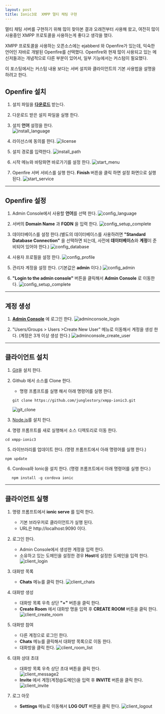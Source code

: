 ```yaml
---
layout: post
title: Ionic3로  XMPP 멀티 채팅 구현
---
```


멀티 채팅 서버를 구현하기 위해 많이 찾아본 결과 오래전부터 사용해 왔고, 여전히 많이 사용중인
XMPP 프로토콜을 사용하는게 좋다고 생각을 했다.

XMPP 프로토콜을 사용하는 오픈소스에는 ejabberd 와 Openfire가 있는데, 익숙한 언어인 자바로 개발된 Openfire를 선택했다.
Openfire와 현재 많이 사용되고 있는 메신저들과는 개념적으로 다른 부분이 있어서, 일부 기능에서는 커스텀이 필요했다.

이 포스팅에서는 커스텀 내용 보다는 서버 설치와 클라이언트의 기본 사용법을 설명을 하려고 한다.

## Openfire 설치

1. 설치 파일을 **[다운로드](https://www.igniterealtime.org/downloads/)** 받는다.

2. 다운로드 받은 설치 파일을 실행 한다.

3. 설치 **언어** 설정을 한다.  
![install_language](/images/ionic3-xmpp/install_language.png)

4. 라이선스에 동의를 한다.
![license](/images/ionic3-xmpp/license.png)

5. 설치 경로를 입력한다.
![install_path](/images/ionic3-xmpp/install_path.png)

6. 시작 메뉴와 바탕화면 바로가기를 설정 한다.
![start_menu](/images/ionic3-xmpp/start_menu.png)

7. Openfire 서버 서비스를 실행 한다. **Finish** 버튼을 클릭 하면 설정 화면으로 실행 된다.
![start_service](/images/ionic3-xmpp/start_service.png)

- - -

## Openfire 설정
1. Admin Console에서 사용할 **언어**를 선택 한다.
![config_language](/images/ionic3-xmpp/config_language.png)

2. 서버의 **Domain Name** 과 **FQDN** 을 입력 한다.
![config_setup_complete](/images/ionic3-xmpp/config_setup_complete.png)

3. 데이터베이스를 설정 한다.(별도의 데이터베이스를 사용하려면 **"Standard Database Connection"** 을 선택하면 되는데, 사전에 **데이터베이스**와 **계정**이 준비되어 있어야 한다.)
![config_database](/images/ionic3-xmpp/config_database.png)

4. 사용자 프로필을 설정 한다.
![config_profile](/images/ionic3-xmpp/config_profile.png)

5. 관리자 계정을 설정 한다. (기본값은 **admin** 이다.)
![config_admin](/images/ionic3-xmpp/config_admin.png)

6. **"Login to the admin console"** 버튼을 클릭해서 **Admin Console** 로 이동한다.
![config_setup_complete](/images/ionic3-xmpp/config_setup_complete.png)


_ _ _

## 계정 생성
1. **[Admin Console](http://localhost:9090)** 에 로그인 한다.
![adminconsole_login](/images/ionic3-xmpp/adminconsole_login.png)

2. "Users/Groups > Users >Create New User" 메뉴로 이동해서 계정을 생성 한다. (계정은 3개 이상 생성 한다.)
![adminconsole_create_user](/images/ionic3-xmpp/adminconsole_create_user.png)


- - -
## 클라이언트 설치
1. [Git](https://git-scm.com/downloads)을 설치 한다.
2. Github 에서 소스를 Clone 한다.
    - 명령 프롬프트를 실행 해서 아래 명령어를 실행 한다.
    ```
    git clone https://github.com/junglestory/xmpp-ionic3.git
    ```
    ![git_clone](/images/ionic3-xmpp/git_clone.png)
    
3. [Node.js](https://nodejs.org/en/download/)를 설치 한다.
4. 명령 프롬프트를 새로 실행해서 소스 디렉토리로 이동 한다.
```
cd xmpp-ionic3
```

5. 라이브러리를 업데이트 한다. (명령 프롬프트에서 아래 명령어를 실행 한다.)
```
npm update
```

6. Cordova와 Ionic을 설치 한다. (명령 프롬프트에서 아래 명령어를 실행 한다.)
```
   npm install -g cordova ionic
```   



- - -

## 클라이언트 실행
1. 명령 프롬프트에서 **ionic serve** 를 입력 한다.
    - 기본 브라우저로 클라이언트가 실행 된다.
    - URL은 http://localhost:9090 이다.


2. 로그인 한다.
    - Admin Console에서 생성한 계정을 입력 한다.
    - 소유하고 있는 도메인을 설정한 경우 **Host**에 설정한 도메인을 입력 한다.
    ![client_login](/images/ionic3-xmpp/client_login.png)


3. 대화방 목록
    - **Chats** 메뉴를 클릭 한다.
    ![client_chats](/images/ionic3-xmpp/client_chats.png)

4. 대화방 생성
    - 대화방 목록 우측 상단 **"+"** 버튼을 클릭 한다.
    - **Create Room** 에서 대화방 명을 입력 후 **CREATE ROOM** 버튼을 클릭 한다.
    ![client_create_room](/images/ionic3-xmpp/client_create_room.png)

5. 대화방 참여
    - 다른 계정으로 로그인 한다.
    - **Chats** 메뉴를 클릭해서 대화방 목록으로 이동 한다.
    - 대화방을 클릭 한다.
    ![client_room_list](/images/ionic3-xmpp/client_room_list.png)
    
6. 대화 상대 초대
    - 대화방 목록 우측 상단 초대 버튼을 클릭 한다.    
    ![client_message2](/images/ionic3-xmpp/client_message2.png)
    - **Invite** 에서 계정(계정@도메인)을 입력 후 **INVITE** 버튼을 클릭 한다.    
    ![client_invite](/images/ionic3-xmpp/client_invite.png)
    
7. 로그 아웃
    - **Settings** 메뉴로 이동해서 **LOG OUT** 버튼을 클릭 한다.
    ![client_logout](/images/ionic3-xmpp/client_logout.png)